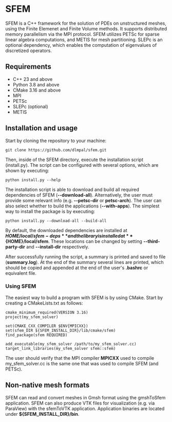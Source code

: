 # SFEM
SFEM is a C++ framework for the solution of PDEs on unstructured meshes, using the Finite Elemenet and Finite Volume methods.
It supports distributed memory parallelism via the MPI protocol. SFEM utilizes PETSc for sparse linear algebra computations, and METIS for mesh partitioning. SLEPc is an optional dependency, which enables the computation of eigenvalues of discretized operators.

## Requirements
* C++ 23 and above
* Python 3.8 and above
* CMake 3.16 and above 
* MPI
* PETSc
* SLEPc (optional)
* METIS

## Installation and usage 
Start by cloning the repository to your machine:

```
git clone https://github.com/dlmpal/sfem.git
```

Then, inside of the SFEM directory, execute the installation script (install.py). The script can be configured with several options, 
which are shown by executing:

```
python install.py --help
```

The installation script is able to download and build all required dependencies of SFEM (**--download-all**). Alternatively,
the user must provide some relevant info (e.g. **--petsc-dir** or **petsc-arch**). The user can also select whether to build the applications (**--with-apps**). The simplest way to install the package is by executing:

```
python install.py --download-all --build-all
```

By default, the downloaded dependencies are installed at **${HOME}/local/sfem-deps** and the library 
is installed at **${HOME}/local/sfem**. These locations can be changed by setting **--third-party-dir** and 
**--install-dir** respectively. 

After successfully running the script, a summary is printed and saved to file (**summary.log**). 
At the end of the summary several lines are printed, which should be copied and appended at the end of the user's **.bashrc** or equivalent file. 

### Using SFEM
The easiest way to build a program with SFEM is by using CMake. Start by creating a CMakeLists.txt as follows:

```
cmake_minimum_required(VERSION 3.16)
project(my_sfem_solver)

set(CMAKE_CXX_COMPILER $ENV{MPICXX})
set(sfem_DIR ${SFEM_INSTALL_DIR}/lib/cmake/sfem)
find_package(sfem REQUIRED)

add_executable(my_sfem_solver /path/to/my_sfem_solver.cc)
target_link_libraries(my_sfem_solver sfem::sfem)
```

The user should verify that the MPI compiler **MPICXX** used to compile my_sfem_solver.cc is the same one that was used to compile SFEM (and PETSc). 

## Non-native mesh formats
SFEM can read and convert meshes in Gmsh format using the gmshToSfem application. SFEM can also produce VTK files for visualization (e.g. via ParaView) with the sfemToVTK application. Application binaries are located under **${SFEM_INSTALL_DIR}/bin**.
